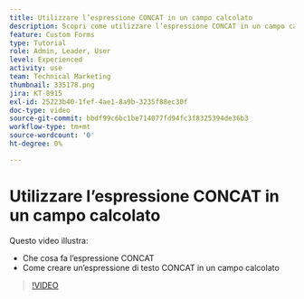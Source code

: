 ```yaml
---
title: Utilizzare l’espressione CONCAT in un campo calcolato
description: Scopri come utilizzare l’espressione CONCAT in un campo calcolato in Adobe  [!DNL Workfront].
feature: Custom Forms
type: Tutorial
role: Admin, Leader, User
level: Experienced
activity: use
team: Technical Marketing
thumbnail: 335178.png
jira: KT-8915
exl-id: 25223b40-1fef-4ae1-8a9b-3235f88ec30f
doc-type: video
source-git-commit: bbdf99c6bc1be714077fd94fc3f8325394de36b3
workflow-type: tm+mt
source-wordcount: '0'
ht-degree: 0%

---
```


# Utilizzare l’espressione CONCAT in un campo calcolato

Questo video illustra:

* Che cosa fa l’espressione CONCAT
* Come creare un’espressione di testo CONCAT in un campo calcolato

>[!VIDEO](https://video.tv.adobe.com/v/335178/?quality=12&learn=on&enablevpops=1)
